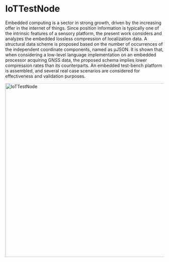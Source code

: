 # IoTTestNode
Embedded computing is a sector in strong growth, driven by the increasing offer in the internet of things. Since position information is 
typically one of the intrinsic features of a sensory platform, the present work considers and analyzes the embedded lossless compression 
of localization data. A structural data scheme is proposed based on the number of occurrences of the independent coordinate components, 
named as µJSON. It is shown that, when considering a low-level language implementation on an embedded processor acquiring GNSS data, the 
proposed schema implies lower compression rates than its counterparts. An embedded test-bench platform is assembled, and several real case 
scenarios are considered for effectiveness and validation purposes.

<img width="553" alt="IoTTestNode" src="https://user-images.githubusercontent.com/120283720/206878762-10230b06-57ec-4fc8-83be-2456378226c6.png">
